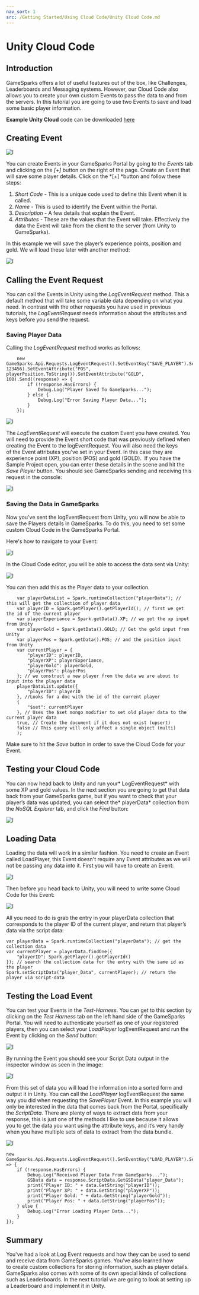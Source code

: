 ```yaml
---
nav_sort: 1
src: /Getting Started/Using Cloud Code/Unity Cloud Code.md
---
```


# Unity Cloud Code

## Introduction

GameSparks offers a lot of useful features out of the box, like Challenges, Leaderboards and Messaging systems. However, our Cloud Code also allows you to create your own custom Events to pass the data to and from the servers. In this tutorial you are going to use two Events to save and load some basic player information.

**Example Unity Cloud** code can be downloaded [here](http://repo.gamesparks.net/docs/tutorial-assets/UnityCloudCode_Tutorial.zip)

## Creating Event

![l](img/UT/1.png)

You can create Events in your GameSparks Portal by going to the *Events* tab and clicking on the *[+]* button on the right of the page. Create an Event that will save some player details. Click on the *[+] *button and follow these steps:

1. *Short Code* - This is a unique code used to define this Event when it is called.
2. *Name* - This is used to identify the Event within the Portal.
3. *Description* - A few details that explain the Event.
4. *Attributes* - These are the values that the Event will take. Effectively the data the Event will take from the client to the server (from Unity to GameSparks).

In this example we will save the player’s experience points, position and gold. We will load these later with another method:

![l](img/UT/2.png)

## Calling the Event Request

You can call the Events in Unity using the *LogEventRequest* method. This a default method that will take some variable data depending on what you need. In contrast with the other requests you have used in previous tutorials, the *LogEventRequest* needs information about the attributes and keys before you send the request.

### Saving Player Data

Calling the *LogEventRequest* method works as follows:

```
    new GameSparks.Api.Requests.LogEventRequest().SetEventKey("SAVE_PLAYER").SetEventAttribute("XP", 123456).SetEventAttribute("POS", playerPosition.ToString()).SetEventAttribute("GOLD", 100).Send((response) => {
    	if (!response.HasErrors) {
    		Debug.Log("Player Saved To GameSparks...");
    	} else {
    		Debug.Log("Error Saving Player Data...");
    	}
    });
```



![l](img/UT/3.png)

The *LogEventRequest* will execute the custom Event you have created. You will need to provide the Event short code that was previously defined when creating the Event to the logEventRequest. You will also need the keys of the Event attributes you've set in your Event. In this case they are experience point (XP), position (POS) and gold (GOLD).  If you have the Sample Project open, you can enter these details in the scene and hit the *Save Player* button. You should see GameSparks sending and receiving this request in the console:

![l](img/UT/4.png)


### Saving the Data in GameSparks

Now you've sent the logEventRequest from Unity, you will now be able to save the Players details in GameSparks. To do this, you need to set some custom Cloud Code in the GameSparks Portal.

Here's how to navigate to your Event:

![l](img/UT/11.png)

 In the Cloud Code editor, you will be able to access the data sent via Unity:

![l](img/UT/12.png)

 You can then add this as the Player data to your collection.

```
    var playerDataList = Spark.runtimeCollection("playerData"); // this will get the collection of player data
    var playerID = Spark.getPlayer().getPlayerId(); // first we get the id of the current player
    var playerExperiance = Spark.getData().XP; // we get the xp input from Unity
    var playerGold = Spark.getData().GOLD; // Get the gold input from Unity
    var playerPos = Spark.getData().POS; // and the position input from Unity
    var currentPlayer = {
    	"playerID": playerID,
    	"playerXP": playerExperiance,
    	"playerGold": playerGold,
    	"playerPos": playerPos
    }; // we construct a new player from the data we are about to input into the player data
    playerDataList.update({
    	"playerID": playerID
    }, //Looks for a doc with the id of the current player
    {
    	"$set": currentPlayer
    }, // Uses the $set mongo modifier to set old player data to the current player data
    true, // Create the document if it does not exist (upsert)
    false // This query will only affect a single object (multi)
    );
```

Make sure to hit the *Save* button in order to save the Cloud Code for your Event.

## Testing your Cloud Code

You can now head back to Unity and run your* LogEventRequest* with some XP and gold values. In the next section you are going to get that data back from your GameSparks game, but if you want to check that your player’s data was updated, you can select the* playerData* collection from the *NoSQL Explorer* tab, and click the *Find* button:

![l](img/UT/13.png)


## Loading Data

Loading the data will work in a similar fashion. You need to create an Event called LoadPlayer, this Event doesn't require any Event attributes as we will not be passing any data into it. First you will have to create an Event:

![l](img/UT/14.png)

Then before you head back to Unity, you will need to write some Cloud Code for this Event:

![l](img/UT/8.png)

All you need to do is grab the entry in your playerData collection that corresponds to the player ID of the current player, and return that player’s data via the script data:

```
var playerData = Spark.runtimeCollection("playerData"); // get the collection data
var currentPlayer = playerData.findOne({
	"playerID": Spark.getPlayer().getPlayerId()
}); // search the collection data for the entry with the same id as the player
Spark.setScriptData("player_Data", currentPlayer); // return the player via script-data
```

## Testing the Load Event

You can test your Events in the *Test-Harness*. You can get to this section by clicking on the *Test Harness* tab on the left hand side of the GameSparks Portal. You will need to authenticate yourself as one of your registered players, then you can select your *LoadPlayer* logEventRequest and run the Event by clicking on the *Send* button:

![l](img/UT/9.png)

By running the Event you should see your Script Data output in the inspector window as seen in the image:

![l](img/UT/10.png)

From this set of data you will load the information into a sorted form and output it in Unity. You can call the *LoadPlayer* logEventRequest the same way you did when requesting the *SavePlayer* Event. In this example you will only be interested in the data that comes back from the Portal, specifically the *ScriptData*. There are plenty of ways to extract data from your response, this is just one of the methods I like to use because it allows you to get the data you want using the attribute keys, and it’s very handy when you have multiple sets of data to extract from the data bundle.

![l](img/UT/16.png)


```
new GameSparks.Api.Requests.LogEventRequest().SetEventKey("LOAD_PLAYER").Send((response) => {
	if (!response.HasErrors) {
		Debug.Log("Received Player Data From GameSparks...");
		GSData data = response.ScriptData.GetGSData("player_Data");
		print("Player ID: " + data.GetString("playerID"));
		print("Player XP: " + data.GetString("playerXP"));
		print("Player Gold: " + data.GetString("playerGold"));
		print("Player Pos: " + data.GetString("playerPos"));
	} else {
		Debug.Log("Error Loading Player Data...");
	}
});
```


## Summary

You've had a look at Log Event requests and how they can be used to send and receive data from GameSparks games. You've also learned how to create custom collections for storing information, such as player details. GameSparks also comes with some of its own special kinds of collections such as Leaderboards. In the next tutorial we are going to look at setting up a Leaderboard and implement it in Unity.
